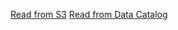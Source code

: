 [Read from S3](../glue-code/ti-pyspark-read-from-csv-s3.py)
[Read from Data Catalog](../glue-code/ti-pyspark-read-from-csv-s3.py)

